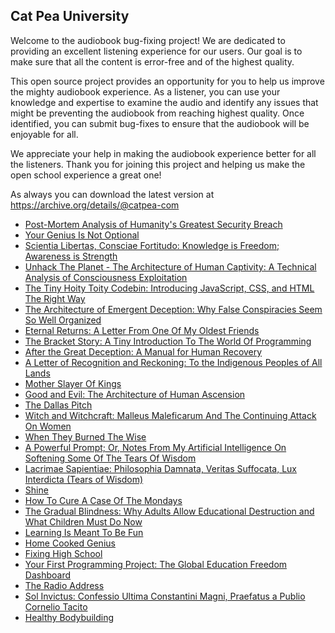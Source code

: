 Cat Pea University
---

Welcome to the audiobook bug-fixing project! We are dedicated to providing an excellent listening experience for our users. Our goal is to make sure that all the content is error-free and of the highest quality.

This open source project provides an opportunity for you to help us improve the mighty audiobook experience. As a listener, you can use your knowledge and expertise to examine the audio and identify any issues that might be preventing the audiobook from reaching highest quality. Once identified, you can submit bug-fixes to ensure that the audiobook will be enjoyable for all.

We appreciate your help in making the audiobook experience better for all the listeners. Thank you for joining this project and helping us make the open school experience a great one!

As always you can download the latest version at https://archive.org/details/@catpea-com

- [Post-Mortem Analysis of Humanity's Greatest Security Breach](docs/poem-2041.mp3)
- [Your Genius Is Not Optional](docs/poem-2040.mp3)
- [Scientia Libertas, Consciae Fortitudo: Knowledge is Freedom; Awareness is Strength](docs/poem-2039.mp3)
- [Unhack The Planet - The Architecture of Human Captivity: A Technical Analysis of Consciousness Exploitation](docs/poem-2038.mp3)
- [The Tiny Hoity Toity Codebin: Introducing JavaScript, CSS, and HTML The Right Way](docs/poem-2037.mp3)
- [The Architecture of Emergent Deception: Why False Conspiracies Seem So Well Organized](docs/poem-2036.mp3)
- [Eternal Returns: A Letter From One Of My Oldest Friends](docs/poem-2035.mp3)
- [The Bracket Story: A Tiny Introduction To The World Of Programming](docs/poem-2034.mp3)
- [After the Great Deception: A Manual for Human Recovery](docs/poem-2033.mp3)
- [A Letter of Recognition and Reckoning: To the Indigenous Peoples of All Lands](docs/poem-2032.mp3)
- [Mother Slayer Of Kings](docs/poem-2031.mp3)
- [Good and Evil: The Architecture of Human Ascension](docs/poem-2030.mp3)
- [The Dallas Pitch](docs/poem-2029.mp3)
- [Witch and Witchcraft: Malleus Maleficarum And The Continuing Attack On Women](docs/poem-2028.mp3)
- [When They Burned The Wise](docs/poem-2027.mp3)
- [A Powerful Prompt; Or, Notes From My Artificial Intelligence On Softening Some Of The Tears Of Wisdom](docs/poem-2026.mp3)
- [Lacrimae Sapientiae: Philosophia Damnata, Veritas Suffocata, Lux Interdicta (Tears of Wisdom)](docs/poem-2025.mp3)
- [Shine](docs/poem-2024.mp3)
- [How To Cure A Case Of The Mondays](docs/poem-2023.mp3)
- [The Gradual Blindness: Why Adults Allow Educational Destruction and What Children Must Do Now](docs/poem-2022.mp3)
- [Learning Is Meant To Be Fun](docs/poem-2021.mp3)
- [Home Cooked Genius](docs/poem-2020.mp3)
- [Fixing High School](docs/poem-2019.mp3)
- [Your First Programming Project: The Global Education Freedom Dashboard](docs/poem-2018.mp3)
- [The Radio Address](docs/poem-2017.mp3)
- [Sol Invictus: Confessio Ultima Constantini Magni, Praefatus a Publio Cornelio Tacito](docs/poem-2016.mp3)
- [Healthy Bodybuilding](docs/poem-2015.mp3)

